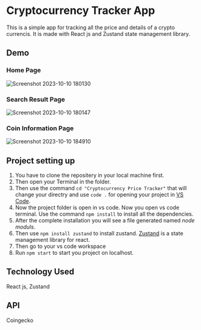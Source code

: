 # Cryptocurrency Tracker App
This is a simple app for tracking all the price and details of a crypto currencis. It is made with React js and Zustand state management library. 

## Demo

### Home Page
![Screenshot 2023-10-10 180130](https://github.com/NilanjanPramanik/Web-Development-Projects/assets/121485018/f2e5e184-da2d-4ff8-8fef-87abedf97bcb)

### Search Result Page
![Screenshot 2023-10-10 180147](https://github.com/NilanjanPramanik/Web-Development-Projects/assets/121485018/5ddad814-3e84-41bc-bb1b-3156eca9069b)

### Coin Information Page
![Screenshot 2023-10-10 184910](https://github.com/NilanjanPramanik/Web-Development-Projects/assets/121485018/4b5c84a9-ef09-40fb-b2a9-b2c8ca4ae167)


## Project setting up 
1. You have to clone the repositery in your local machine first.
1. Then open your Terminal in the folder.
1. Then use the command `cd "Cryptocurrency Price Tracker"` that will change your directry and use `code .` for opening your project in [VS Code](https://code.visualstudio.com/).
1. Now the project folder is open in vs code. Now you open vs code terminal. Use the command `npm install` to install all the dependencies. 
1. After the complete installation you will see a file generated named *node moduls*.
2. Then use `npm install zustand` to install zustand. [Zustand](https://zustand-demo.pmnd.rs/) is a state management library for react.
1. Then go to your vs code workspace 
9. Run `npm start` to start you project on localhost.
   
## Technology Used
React js, Zustand
## API
Coingecko
